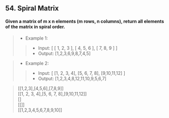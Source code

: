 ## 54. Spiral Matrix
#### Given a matrix of m x n elements (m rows, n columns), return all elements of the matrix in spiral order.  
  
>* Example 1:  
>>* Input:
[
 [ 1, 2, 3 ],
 [ 4, 5, 6 ],
 [ 7, 8, 9 ]
]  
>>* Output: [1,2,3,6,9,8,7,4,5]

>* Example 2:  
>>* Input:
[
  [1, 2, 3, 4],
  [5, 6, 7, 8],
  [9,10,11,12]
]  
>>* Output: [1,2,3,4,8,12,11,10,9,5,6,7]


>[[1,2,3],[4,5,6],[7,8,9]]  
[[1, 2, 3, 4],[5, 6, 7, 8],[9,10,11,12]]  
[]  
[[]]  
[[1,2,3,4,5,6,7,8,9,10]]  